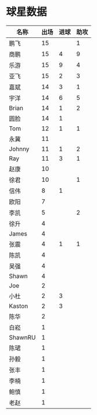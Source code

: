 # 球星数据



| 名称      | 出场 | 进球 | 助攻 |
| ------- | -- | -- | -- |
| 鹏飞      | 15 |    | 1  |
| 商鹏      | 15 | 4  | 9  |
| 乐游      | 15 | 9  | 4  |
| 亚飞      | 15 | 2  | 3  |
| 嘉斌      | 14 | 3  | 1  |
| 宇洋      | 14 | 6  | 5  |
| Brian   | 14 | 1  | 2  |
| 圆脸      | 14 | 1  |    |
| Tom     | 12 | 1  | 1  |
| 永冀      | 11 |    |    |
| Johnny  | 11 | 1  | 2  |
| Ray     | 11 | 3  | 1  |
| 赵康      | 10 |    |    |
| 徐君      | 10 |    | 1  |
| 信伟      | 8  | 1  |    |
| 欧阳      | 7  |    |    |
| 李凯      | 5  |    | 2  |
| 徐升      | 4  |    |    |
| James   | 4  |    |    |
| 张震      | 4  | 1  | 1  |
| 陈凯      | 4  |    |    |
| 吴强      | 4  |    |    |
| Shawn   | 4  |    |    |
| Joe     | 2  |    |    |
| 小杜      | 2  | 3  |    |
| Kaston  | 2  | 3  |    |
| 陈华      | 2  |    |    |
| 白崧      | 1  |    |    |
| ShawnRU | 1  |    |    |
| 陈珺      | 1  |    |    |
| 孙毅      | 1  |    |    |
| 张丰      | 1  |    |    |
| 李楠      | 1  |    |    |
| 鲍慎      | 1  |    |    |
| 老赵      | 1  |    |    |
